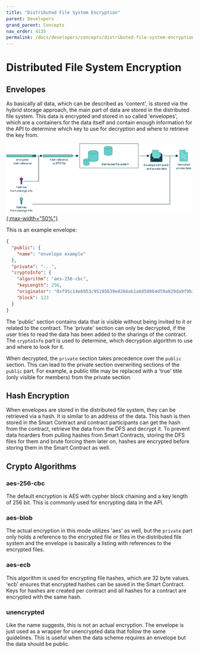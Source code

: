```yaml
---
title: "Distributed File System Encryption"
parent: Developers
grand_parent: Concepts
nav_order: 4135
permalink: /docs/developers/concepts/distributed-file-system-encryption.html
---
```


# Distributed File System Encryption
## Envelopes
As basically all data, which can be described as 'content', is stored via the hybrid storage approach, the main part of data are stored in the distributed file system. This data is encrypted and stored in so called 'envelopes', which are a containers for the data itself and contain enough information for the API to determine which key to use for decryption and where to retrieve the key from.

[![envelope](/docs/4000_developers/4100_concepts/img/envelope.png){:max-width="50%"}](/docs/4000_developers/4100_concepts/img/envelope.png)

This is an example envelope:
```json
{
  "public": {
    "name": "envelope example"
  },
  "private": "...",
  "cryptoInfo": {
    "algorithm": "aes-256-cbc",
    "keyLength": 256,
    "originator": "0xf95c14e6953c95195639e8266ab1a6850864d59a829da9f9b13602ee522f672b",
    "block": 123
  }
}
```

The 'public' section contains data that is visible without being invited to it or related to the contract. The 'private' section can only be decrypted, if the user tries to read the data has been added to the sharings of the contract. The ```cryptoInfo``` part is used to determine, which decryption algorithm to use and where to look for it.

When decrypted, the ```private``` section takes precedence over the ```public``` section. This can lead to the private section overwriting sections of the ```public``` part. For example, a public title may be replaced with a 'true' title (only visible for members) from the private section.

## Hash Encryption
When envelopes are stored in the distributed file system, they can be retrieved via a hash. It is similar to an address of the data. This hash is then stored in the Smart Contract and contract participants can get the hash from the contract, retrieve the data from the DFS and decrypt it. To prevent data hoarders from pulling hashes from Smart Contracts, storing the DFS files for them and brute forcing them later on, hashes are encrypted before storing them in the Smart Contract as well.

## Crypto Algorithms
### aes-256-cbc
The default encryption is AES with cypher block chaining and a key length of 256 bit. This is commonly used for encrypting data in the API.

### aes-blob
The actual encryption in this mode utilizes 'aes' as well, but the ```private``` part only holds a reference to the encrypted file or files in the distributed file system and the envelope is basically a listing with references to the encrypted files.

### aes-ecb
This algorithm is used for encrypting file hashes, which are 32 byte values. 'ecb' ensures that encrypted hashes can be saved in the Smart Contract. Keys for hashes are created per contract and all hashes for a contract are encrypted with the same hash.

### unencrypted
Like the name suggests, this is not an actual encryption. The envelope is just used as a wrapper for unencrypted data that follow the same guidelines. This is useful when the data scheme requires an envelope but the data should be public.
